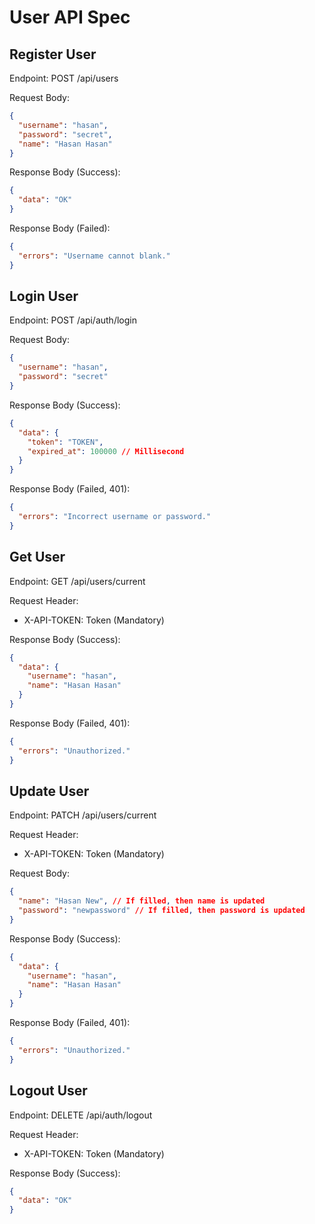 # User API Spec

## Register User
Endpoint: POST /api/users

Request Body:
```json
{
  "username": "hasan",
  "password": "secret",
  "name": "Hasan Hasan"
}
```

Response Body (Success):
```json
{
  "data": "OK"
}
```

Response Body (Failed):
```json
{
  "errors": "Username cannot blank."
}
```

## Login User
Endpoint: POST /api/auth/login

Request Body:
```json
{
  "username": "hasan",
  "password": "secret"
}
```

Response Body (Success):
```json
{
  "data": {
    "token": "TOKEN",
    "expired_at": 100000 // Millisecond
  }
}
```

Response Body (Failed, 401):
```json
{
  "errors": "Incorrect username or password."
}
```

## Get User
Endpoint: GET /api/users/current

Request Header:
- X-API-TOKEN: Token (Mandatory)

Response Body (Success):
```json
{
  "data": {
    "username": "hasan",
    "name": "Hasan Hasan"
  }
}
```

Response Body (Failed, 401):
```json
{
  "errors": "Unauthorized."
}
```

## Update User
Endpoint: PATCH /api/users/current

Request Header:
- X-API-TOKEN: Token (Mandatory)

Request Body:
```json
{
  "name": "Hasan New", // If filled, then name is updated
  "password": "newpassword" // If filled, then password is updated
}
```

Response Body (Success):
```json
{
  "data": {
    "username": "hasan",
    "name": "Hasan Hasan"
  }
}
```

Response Body (Failed, 401):
```json
{
  "errors": "Unauthorized."
}
```

## Logout User
Endpoint: DELETE /api/auth/logout

Request Header:
- X-API-TOKEN: Token (Mandatory)

 Response Body (Success):
```json
{
  "data": "OK"
}
```